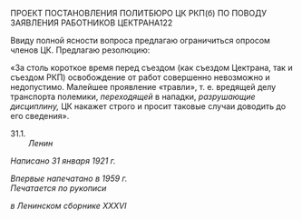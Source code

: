 ПРОЕКТ ПОСТАНОВЛЕНИЯ ПОЛИТБЮРО ЦК РКП(б) ПО ПОВОДУ ЗАЯВЛЕНИЯ РАБОТНИКОВ ЦЕКТРАНА122

Ввиду полной ясности вопроса предлагаю ограничиться опросом членов ЦК. Пред­лагаю резолюцию:

«За столь короткое время перед съездом (как съездом Цектрана, так и съездом РКП) освобождение от работ совершенно невозможно и недопустимо. Малейшее проявление «травли», т. е. вредящей делу транспорта полемики, _переходящей_ в нападки, _разрушающие дисциплину,_ ЦК накажет строго и просит таковые случаи доводить до его сведения».

31.1.                                                                                                                                 _Ленин_

_Написано 31 января 1921 г._

_Впервые напечатано в 1959 г.                                                              Печатается по рукописи_

_в Ленинском сборнике_ _XXXVI_